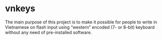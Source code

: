vnkeys
======

The main purpose of this project is to make it possible for people to write in Vietnamese on flash input using “western” encoded (7- or 8-bit) keyboard without any need of pre-installed software.
